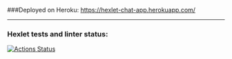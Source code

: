 ###Deployed on Heroku:
https://hexlet-chat-app.herokuapp.com/

---
### Hexlet tests and linter status:
[![Actions Status](https://github.com/Ivankalachikov/frontend-project-lvl4/workflows/hexlet-check/badge.svg)](https://github.com/Ivankalachikov/frontend-project-lvl4/actions)
